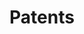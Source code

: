 ---
layout: list
lang: en
title: Patents
collection: patents
sort_by: year
reverse: true
permalink: /en/patents/
--- 